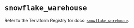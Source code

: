 # `snowflake_warehouse`

Refer to the Terraform Registry for docs: [`snowflake_warehouse`](https://registry.terraform.io/providers/snowflake-labs/snowflake/0.88.0/docs/resources/warehouse).
